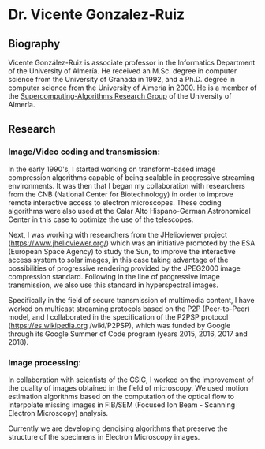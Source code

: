 # Dr. Vicente Gonzalez-Ruiz

## Biography

Vicente González-Ruiz is associate professor in the Informatics
Department of the University of Almería. He received an M.Sc. degree
in computer science from the University of Granada in 1992, and a
Ph.D. degree in computer science from the University of Almería
in 2000. He is a member of
the
[Supercomputing-Algorithms Research Group](https://www.hpca.ual.es/)
of the University of Almería.

## Research

### Image/Video coding and transmission:

In the early 1990's, I started working on transform-based image
compression algorithms capable of being scalable in progressive
streaming environments. It was then that I began my collaboration with
researchers from the CNB (National Center for Biotechnology) in order
to improve remote interactive access to electron microscopes. These
coding algorithms were also used at the Calar Alto Hispano-German
Astronomical Center in this case to optimize the use of the
telescopes.

Next, I was working with researchers from the JHelioviewer project
(https://www.jhelioviewer.org/) which was an initiative promoted by
the ESA (European Space Agency) to study the Sun, to improve the
interactive access system to solar images, in this case taking
advantage of the possibilities of progressive rendering provided by
the JPEG2000 image compression standard. Following in the line of
progressive image transmission, we also use this standard in
hyperspectral images.

Specifically in the field of secure transmission of multimedia
content, I have worked on multicast streaming protocols based on the
P2P (Peer-to-Peer) model, and I collaborated in the specification of
the P2PSP protocol (https://es.wikipedia.org /wiki/P2PSP), which was
funded by Google through its Google Summer of Code program (years
2015, 2016, 2017 and 2018).

### Image processing:

In collaboration with scientists of the CSIC, I worked on the
improvement of the quality of images obtained in the field of
microscopy. We used motion estimation algorithms based on the
computation of the optical flow to interpolate missing images in
FIB/SEM (Focused Ion Beam - Scanning Electron Microscopy) analysis.

Currently we are developing denoising algorithms that preserve the
structure of the specimens in Electron Microscopy images.
